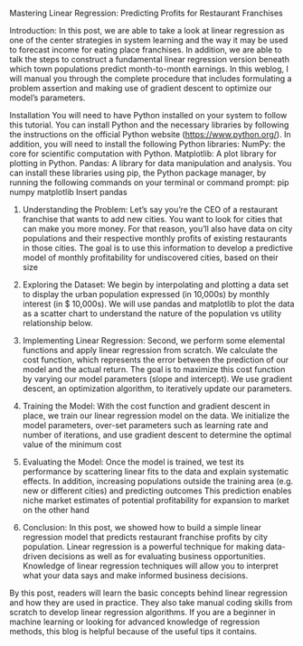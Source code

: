 Mastering Linear Regression: Predicting Profits for Restaurant Franchises

Introduction:
In this post, we are able to take a look at linear regression as one of the center strategies in system learning and the way it may be used to forecast income for eating place franchises. In addition, we are able to talk the steps to construct a fundamental linear regression version beneath which town populations predict month-to-month earnings. In this weblog, I will manual you through the complete procedure that includes formulating a problem assertion and making use of gradient descent to optimize our model’s parameters.

Installation
You will need to have Python installed on your system to follow this tutorial. You can install Python and the necessary libraries by following the instructions on the official Python website (https://www.python.org/). In addition, you will need to install the following Python libraries:
NumPy: the core for scientific computation with Python.
Matplotlib: A plot library for plotting in Python.
Pandas: A library for data manipulation and analysis.
You can install these libraries using pip, the Python package manager, by running the following commands on your terminal or command prompt:
pip numpy matplotlib Insert pandas

1. Understanding the Problem:
Let’s say you’re the CEO of a restaurant franchise that wants to add new cities. You want to look for cities that can make you more money. For that reason, you’ll also have data on city populations and their respective monthly profits of existing restaurants in those cities. The goal is to use this information to develop a predictive model of monthly profitability for undiscovered cities, based on their size


2. Exploring the Dataset:
We begin by interpolating and plotting a data set to display the urban population expressed (in 10,000s) by monthly interest (in $ 10,000s). We will use pandas and matplotlib to plot the data as a scatter chart to understand the nature of the population vs utility relationship below.

3. Implementing Linear Regression:
Second, we perform some elemental functions and apply linear regression from scratch. We calculate the cost function, which represents the error between the prediction of our model and the actual return. The goal is to maximize this cost function by varying our model parameters (slope and intercept). We use gradient descent, an optimization algorithm, to iteratively update our parameters.
4. Training the Model:
With the cost function and gradient descent in place, we train our linear regression model on the data. We initialize the model parameters, over-set parameters such as learning rate and number of iterations, and use gradient descent to determine the optimal value of the minimum cost
5. Evaluating the Model:
Once the model is trained, we test its performance by scattering linear fits to the data and explain systematic effects. In addition, increasing populations outside the training area (e.g. new or different cities) and predicting outcomes This prediction enables niche market estimates of potential profitability for expansion to market on the other hand

6. Conclusion:
In this post, we showed how to build a simple linear regression model that predicts restaurant franchise profits by city population. Linear regression is a powerful technique for making data-driven decisions as well as for evaluating business opportunities. Knowledge of linear regression techniques will allow you to interpret what your data says and make informed business decisions.

By this post, readers will learn the basic concepts behind linear regression and how they are used in practice. They also take manual coding skills from scratch to develop linear regression algorithms. If you are a beginner in machine learning or looking for advanced knowledge of regression methods, this blog is helpful because of the useful tips it contains.
